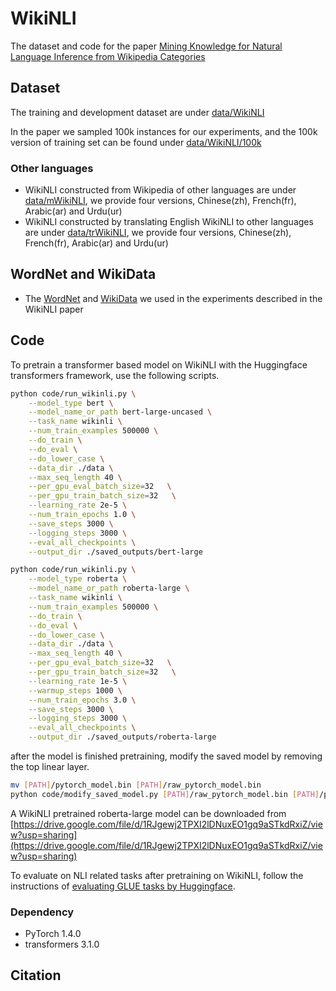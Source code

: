 # WikiNLI

The dataset and code for the paper [Mining Knowledge for Natural Language Inference from Wikipedia Categories]()

## Dataset
The training and development dataset are under [data/WikiNLI](/data/WikiNLI)

In the paper we sampled 100k instances for our experiments, and the 100k version of training set can be found under [data/WikiNLI/100k](/data/WikiNLI/100k)

### Other languages

- WikiNLI constructed from Wikipedia of other languages are under [data/mWikiNLI](data/mWikiNLI), we provide four versions, Chinese(zh), French(fr), Arabic(ar) and Urdu(ur)
- WikiNLI constructed by translating English WikiNLI to other languages are under [data/trWikiNLI](data/trWikiNLI), we provide four versions, Chinese(zh), French(fr), Arabic(ar) and Urdu(ur)

## WordNet and WikiData

- The [WordNet](/data/wordnet) and [WikiData](/data/wikidata) we used in the experiments described in the WikiNLI paper

## Code

To pretrain a transformer based model on WikiNLI with the Huggingface transformers framework, use the following scripts. 

```bash
python code/run_wikinli.py \
    --model_type bert \
    --model_name_or_path bert-large-uncased \
    --task_name wikinli \
    --num_train_examples 500000 \
    --do_train \
    --do_eval \
    --do_lower_case \
    --data_dir ./data \
    --max_seq_length 40 \
    --per_gpu_eval_batch_size=32   \
    --per_gpu_train_batch_size=32   \
    --learning_rate 2e-5 \
    --num_train_epochs 1.0 \
    --save_steps 3000 \
    --logging_steps 3000 \
    --eval_all_checkpoints \
    --output_dir ./saved_outputs/bert-large
```

```bash
python code/run_wikinli.py \
    --model_type roberta \
    --model_name_or_path roberta-large \
    --task_name wikinli \
    --num_train_examples 500000 \
    --do_train \
    --do_eval \
    --do_lower_case \
    --data_dir ./data \
    --max_seq_length 40 \
    --per_gpu_eval_batch_size=32   \
    --per_gpu_train_batch_size=32   \
    --learning_rate 1e-5 \
    --warmup_steps 1000 \
    --num_train_epochs 3.0 \
    --save_steps 3000 \
    --logging_steps 3000 \
    --eval_all_checkpoints \
    --output_dir ./saved_outputs/roberta-large 
```

after the model is finished pretraining, modify the saved model by removing the top linear layer. 

```bash
mv [PATH]/pytorch_model.bin [PATH]/raw_pytorch_model.bin
python code/modify_saved_model.py [PATH]/raw_pytorch_model.bin [PATH]/pytorch_model.bin
``` 

A WikiNLI pretrained roberta-large model can be downloaded from [https://drive.google.com/file/d/1RJgewj2TPXI2lDNuxEO1gq9aSTkdRxiZ/view?usp=sharing](https://drive.google.com/file/d/1RJgewj2TPXI2lDNuxEO1gq9aSTkdRxiZ/view?usp=sharing)

To evaluate on NLI related tasks after pretraining on WikiNLI, follow the instructions of [evaluating GLUE tasks by Huggingface](https://github.com/huggingface/transformers/tree/master/examples/text-classification). 

### Dependency

- PyTorch 1.4.0
- transformers 3.1.0


## Citation
